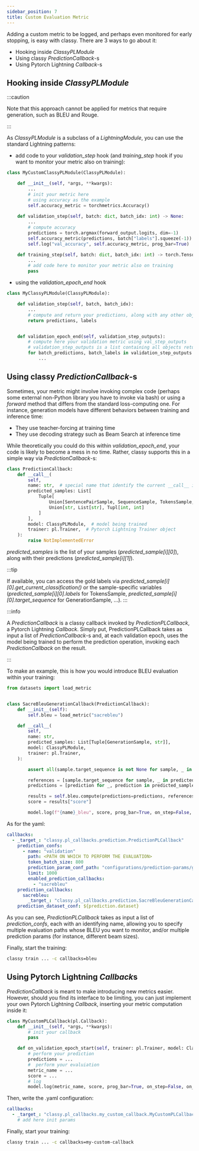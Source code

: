 ```yaml
---
sidebar_position: 7
title: Custom Evaluation Metric
---
```



Adding a custom metric to be logged, and perhaps even monitored for early stopping, is easy with classy. There are 3 ways to go about it:
* Hooking inside *ClassyPLModule*
* Using classy *PredictionCallback*-s
* Using Pytorch Lightning *Callback*-s


## Hooking inside *ClassyPLModule*

:::caution

Note that this approach cannot be applied for metrics that require generation, such as BLEU and Rouge.

:::

As *ClassyPLModule* is a subclass of a *LightningModule*, you can use the standard Lightning patterns:

* add code to your *validation_step* hook (and *training_step* hook if you want to monitor your metric also on training):

```python
class MyCustomClassyPLModule(ClassyPLModule):

    def __init__(self, *args, **kwargs):
        ...
        # init your metric here
        # using accuracy as the example
        self.accuracy_metric = torchmetrics.Accuracy()
    
    def validation_step(self, batch: dict, batch_idx: int) -> None:
        ...
        # compute accuracy
        predictions = torch.argmax(forward_output.logits, dim=-1)
        self.accuracy_metric(predictions, batch["labels"].squeeze(-1))
        self.log("val_accuracy", self.accuracy_metric, prog_bar=True)

    def training_step(self, batch: dict, batch_idx: int) -> torch.Tensor:
        ...
        # add code here to monitor your metric also on training
        pass

```

* using the *validation_epoch_end* hook
```python
class MyClassyPLModule(ClassyPLModule):

    def validation_step(self, batch, batch_idx):
        ...
        # compute and return your predictions, along with any other object you might need for your metric (here we use labels as example)
        return predictions, labels


    def validation_epoch_end(self, validation_step_outputs):
        # compute here your validation metric using val_step_outputs
        # validation_step_outputs is a list containing all objects returned by validation_step
        for batch_predictions, batch_labels in validation_step_outputs:
            ...
```


## Using classy *PredictionCallback*-s

Sometimes, your metric might involve invoking complex code (perhaps some external non-Python library you have to invoke via bash)
or using a *forward* method that differs from the standard loss-computing one. For instance, generation models have different behaviors 
between training and inference time:
* They use teacher-forcing at training time
* They use decoding strategy such as Beam Search at inference time

While theoretically you could do this within *validation_epoch_end*, your code is likely to become a mess in no time. Rather, classy supports
this in a simple way via *PredictionCallback*-s:

```python
class PredictionCallback:
    def __call__(
        self,
        name: str,  # special name that identify the current __call__ invocation (required as a PredictionCallback can be invoked multiple times at each validation epoch, more on this later)
        predicted_samples: List[  
            Tuple[
                Union[SentencePairSample, SequenceSample, TokensSample, QASample, GenerationSample], 
                Union[str, List[str], Tupl[int, int]
            ]
        ],
        model: ClassyPLModule,  # model being trained
        trainer: pl.Trainer,  # Pytorch Lightning Trainer object
    ):
        raise NotImplementedError
```

*predicted_samples* is the list of your samples (*predicted_sample[i][0]*), along with their predictions (*predicted_sample[i][1]*).

:::tip

If available, you can access the gold labels via *predicted_sample[i][0].get_current_classification()* or the sample-specific variables (*predicted_sample[i][0].labels* for TokensSample, *predicted_sample[i][0].target_sequence* for GenerationSample, ...).
:::

:::info

A *PredictionCallback* is a classy callback invoked by *PredictionPLCallback*, a Pytorch Lightning *Callback*. Simply put, PredictionPLCallback takes as input a
list of *PredictionCallback*-s and, at each validation epoch, uses the model being trained to perform the prediction operation, invoking each *PredictionCallback*
on the result.

:::

To make an example, this is how you would introduce BLEU evaluation within your training:

```python title="classy/pl_callbacks/prediction/SacreBleuGenerationCallback"
from datasets import load_metric


class SacreBleuGenerationCallback(PredictionCallback):
    def __init__(self):
        self.bleu = load_metric("sacrebleu")

    def __call__(
        self,
        name: str,
        predicted_samples: List[Tuple[GenerationSample, str]],
        model: ClassyPLModule,
        trainer: pl.Trainer,
    ):

        assert all(sample.target_sequence is not None for sample, _ in predicted_samples)  # sanity check 

        references = [sample.target_sequence for sample, _ in predicted_samples]
        predictions = [prediction for _, prediction in predicted_samples]

        results = self.bleu.compute(predictions=predictions, references=[[r] for r in references])
        score = results["score"]

        model.log(f"{name}_bleu", score, prog_bar=True, on_step=False, on_epoch=True)
```

As for the yaml:

```yaml title="configurations/callbacks/bleu.yaml"
callbacks:
  - _target_: "classy.pl_callbacks.prediction.PredictionPLCallback"
    prediction_confs:
      - name: "validation"
        path: <PATH ON WHICH TO PERFORM THE EVALUATION>
        token_batch_size: 800
        prediction_param_conf_path: "configurations/prediction-params/generation-beam.yaml"
        limit: 1000
        enabled_prediction_callbacks:
          - "sacrebleu"
    prediction_callbacks:
      sacrebleu:
        _target_: "classy.pl_callbacks.prediction.SacreBleuGenerationCallback"
    prediction_dataset_conf: ${prediction.dataset}
```

As you can see, *PredictionPLCallback* takes as input a list of *prediction_confs*, each with an identifying name, allowing you to specify multiple evaluation paths whose BLEU you want to monitor,
and/or multiple prediction params (for instance, different beam sizes).

Finally, start the training:

```bash
classy train ... -c callbacks=bleu
```

## Using Pytorch Lightning *Callback*s

*PredictionCallback* is meant to make introducing new metrics easier. However, should you find its interface to be limiting, you can just implement your own Pytorch Lightning *Callback*,
inserting your metric computation inside it:

```python title="classy/pl_callbacks/my_custom_callback.py"
class MyCustomPLCallback(pl.Callback):
    def __init__(self, *args, **kwargs):
        # init your callback
        pass

    def on_validation_epoch_start(self, trainer: pl.Trainer, model: ClassyPLModule) -> None:
        # perform your prediction
        predictions = ...
        #  perform your evaluiation
        metric_name = ...
        score = ...
        # log
        model.log(metric_name, score, prog_bar=True, on_step=False, on_epoch=True)
```

Then, write the .yaml configuration:

```yaml title="configurations/callbacks/my-custom-callback.yaml"
callbacks:
  - _target_: "classy.pl_callbacks.my_custom_callback.MyCustomPLCallback"
    # add here init params
```

Finally, start your training:

```bash
classy train ... -c callbacks=my-custom-callback
```